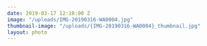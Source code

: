 ```yaml
---
date: 2019-03-17 12:18:00 Z
image: "/uploads/IMG-20190316-WA0004.jpg"
thumbnail-image: "/uploads/{IMG-20190316-WA0004}_thumbnail.jpg"
layout: photo
---
```

